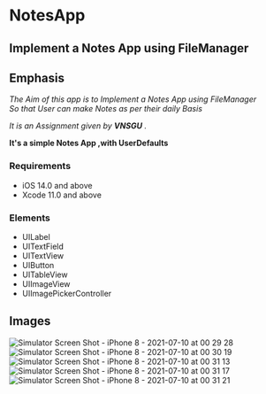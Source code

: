 # NotesApp

## Implement a Notes App using FileManager


## Emphasis

*The Aim of this app is to Implement a Notes App using FileManager*  
_So that User can make Notes as per their daily Basis_


_It is an Assignment given by **VNSGU** ._

__It's a simple Notes App ,with UserDefaults__



### Requirements

* iOS 14.0 and above
* Xcode 11.0 and above

### Elements

* UILabel
* UITextField
* UITextView
* UIButton
* UITableView
* UIImageView
* UIImagePickerController

## Images
![Simulator Screen Shot - iPhone 8 - 2021-07-10 at 00 29 28](https://user-images.githubusercontent.com/69379504/125124775-44848e00-e116-11eb-97ae-7bd6a4de65c3.png)
![Simulator Screen Shot - iPhone 8 - 2021-07-10 at 00 30 19](https://user-images.githubusercontent.com/69379504/125124791-48181500-e116-11eb-8f0b-1ea5c057b1eb.png)
![Simulator Screen Shot - iPhone 8 - 2021-07-10 at 00 31 13](https://user-images.githubusercontent.com/69379504/125124794-49e1d880-e116-11eb-8b12-e52e69c8c924.png)
![Simulator Screen Shot - iPhone 8 - 2021-07-10 at 00 31 17](https://user-images.githubusercontent.com/69379504/125124803-4c443280-e116-11eb-80e0-5da26c966cbe.png)
![Simulator Screen Shot - iPhone 8 - 2021-07-10 at 00 31 21](https://user-images.githubusercontent.com/69379504/125124819-5108e680-e116-11eb-9881-8cd67b745a32.png)

